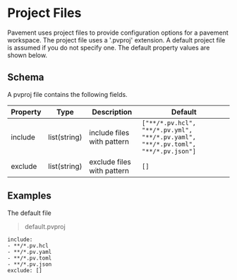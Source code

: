 # Project Files

Pavement uses project files to provide configuration options for a pavement workspace. The project file uses a '.pvproj' extension. A default project file is assumed if you do not specify one. The default property values are shown below.

## Schema

A pvproj file contains the following fields. 

| Property | Type         | Description                | Default |
| -------- | ------------ | -------------------------- | ------- |
| include  | list(string) | include files with pattern | `["**/*.pv.hcl", "**/*.pv.yml", "**/*.pv.yaml", "**/*.pv.toml", "**/*.pv.json"]` |
| exclude  | list(string) | exclude files with pattern | `[]` |

## Examples

The default file

> default.pvproj

```
include:
- **/*.pv.hcl
- **/*.pv.yaml
- **/*.pv.toml
- **/*.pv.json
exclude: []
```